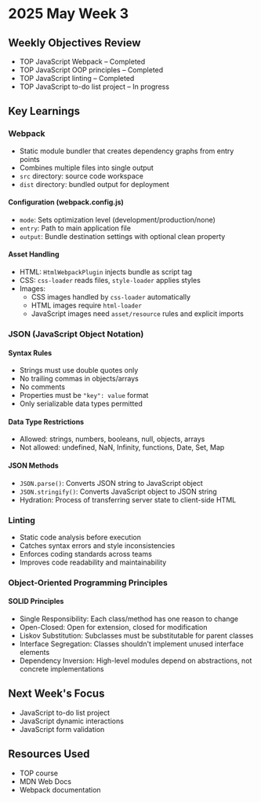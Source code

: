 # 2025 May Week 3

## Weekly Objectives Review
- TOP JavaScript Webpack – Completed
- TOP JavaScript OOP principles – Completed
- TOP JavaScript linting – Completed
- TOP JavaScript to-do list project – In progress

## Key Learnings
### Webpack
- Static module bundler that creates dependency graphs from entry points
- Combines multiple files into single output
- `src` directory: source code workspace
- `dist` directory: bundled output for deployment

#### Configuration (webpack.config.js)
- `mode`: Sets optimization level (development/production/none)
- `entry`: Path to main application file
- `output`: Bundle destination settings with optional clean property

#### Asset Handling
- HTML: `HtmlWebpackPlugin` injects bundle as script tag
- CSS: `css-loader` reads files, `style-loader` applies styles
- Images:
  - CSS images handled by `css-loader` automatically
  - HTML images require `html-loader`
  - JavaScript images need `asset/resource` rules and explicit imports

### JSON (JavaScript Object Notation)
#### Syntax Rules
- Strings must use double quotes only
- No trailing commas in objects/arrays
- No comments
- Properties must be `"key": value` format
- Only serializable data types permitted

#### Data Type Restrictions
- Allowed: strings, numbers, booleans, null, objects, arrays
- Not allowed: undefined, NaN, Infinity, functions, Date, Set, Map

#### JSON Methods
- `JSON.parse()`: Converts JSON string to JavaScript object
- `JSON.stringify()`: Converts JavaScript object to JSON string
- Hydration: Process of transferring server state to client-side HTML

### Linting
- Static code analysis before execution
- Catches syntax errors and style inconsistencies
- Enforces coding standards across teams
- Improves code readability and maintainability

### Object-Oriented Programming Principles
#### SOLID Principles
- Single Responsibility: Each class/method has one reason to change
- Open-Closed: Open for extension, closed for modification
- Liskov Substitution: Subclasses must be substitutable for parent classes
- Interface Segregation: Classes shouldn't implement unused interface elements
- Dependency Inversion: High-level modules depend on abstractions, not concrete implementations

## Next Week's Focus
- JavaScript to-do list project
- JavaScript dynamic interactions
- JavaScript form validation

## Resources Used
- TOP course
- MDN Web Docs
- Webpack documentation